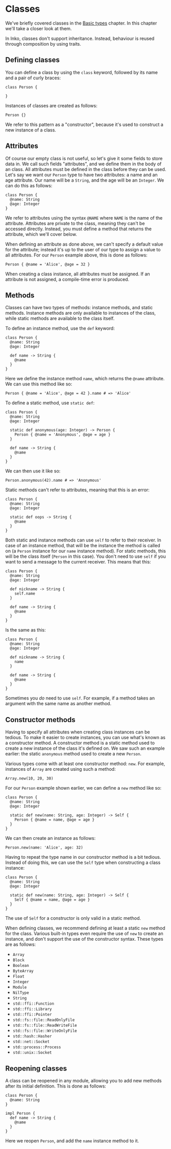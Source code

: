 # Classes

We've briefly covered classes in the [Basic types](basic-types.md) chapter. In
this chapter we'll take a closer look at them.

In Inko, classes don't support inheritance. Instead, behaviour is reused through
composition by using traits.

## Defining classes

You can define a class by using the `class` keyword, followed by its name and a
pair of curly braces:

```inko
class Person {

}
```

Instances of classes are created as follows:

```inko
Person {}
```

We refer to this pattern as a "constructor", because it's used to construct a
new instance of a class.

## Attributes

Of course our empty class is not useful, so let's give it some fields to store
data in. We call such fields "attributes", and we define them in the body of an
class. All attributes must be defined in the class before they can be used.
Let's say we want our `Person` type to have two attributes: a name and an age
attribute. Our name will be a `String`, and the age will be an `Integer`. We can
do this as follows:

```inko
class Person {
  @name: String
  @age: Integer
}
```

We refer to attributes using the syntax `@NAME` where `NAME` is the name of the
attribute. Attributes are private to the class, meaning they can't be accessed
directly. Instead, you must define a method that returns the attribute, which
we'll cover below.

When defining an attribute as done above, we can't specify a default value for
the attribute; instead it's up to the user of our type to assign a value to all
attributes. For our `Person` example above, this is done as follows:

```inko
Person { @name = 'Alice', @age = 32 }
```

When creating a class instance, all attributes must be assigned. If an attribute
is not assigned, a compile-time error is produced.

## Methods

Classes can have two types of methods: instance methods, and static methods.
Instance methods are only available to instances of the class, while static
methods are available to the class itself.

To define an instance method, use the `def` keyword:

```inko
class Person {
  @name: String
  @age: Integer

  def name -> String {
    @name
  }
}
```

Here we define the instance method `name`, which returns the `@name` attribute.
We can use this method like so:

```inko
Person { @name = 'Alice', @age = 42 }.name # => 'Alice'
```

To define a static method, use `static def`:

```inko
class Person {
  @name: String
  @age: Integer

  static def anonymous(age: Integer) -> Person {
    Person { @name = 'Anonymous', @age = age }
  }

  def name -> String {
    @name
  }
}
```

We can then use it like so:

```inko
Person.anonymous(42).name # => 'Anonymous'
```

Static methods can't refer to attributes, meaning that this is an error:

```inko
class Person {
  @name: String
  @age: Integer

  static def oops -> String {
    @name
  }
}
```

Both static and instance methods can use `self` to refer to their receiver. In
case of an instance method, that will be the instance the method is called on (a
`Person` instance for our `name` instance method). For static methods, this will
be the class itself (`Person` in this case). You don't need to use `self` if
you want to send a message to the current receiver. This means that this:

```inko
class Person {
  @name: String
  @age: Integer

  def nickname -> String {
    self.name
  }

  def name -> String {
    @name
  }
}
```

Is the same as this:

```inko
class Person {
  @name: String
  @age: Integer

  def nickname -> String {
    name
  }

  def name -> String {
    @name
  }
}
```

Sometimes you _do_ need to use `self`. For example, if a method takes an
argument with the same name as another method.

## Constructor methods

Having to specify all attributes when creating class instances can be tedious.
To make it easier to create instances, you can use what's known as a constructor
method. A constructor method is a static method used to create a new instance of
the class it's defined on. We saw such an example earlier: the static
`anonymous` method used to create a new `Person`.

Various types come with at least one constructor method: `new`. For example,
instances of `Array` are created using such a method:

```inko
Array.new(10, 20, 30)
```

For our `Person` example shown earlier, we can define a `new` method like so:

```inko
class Person {
  @name: String
  @age: Integer

  static def new(name: String, age: Integer) -> Self {
    Person { @name = name, @age = age }
  }
}
```

We can then create an instance as follows:

```inko
Person.new(name: 'Alice', age: 32)
```

Having to repeat the type name in our constructor method is a bit tedious.
Instead of doing this, we can use the `Self` type when constructing a class
instance:

```inko
class Person {
  @name: String
  @age: Integer

  static def new(name: String, age: Integer) -> Self {
    Self { @name = name, @age = age }
  }
}
```

The use of `Self` for a constructor is only valid in a static method.

When defining classes, we recommend defining at least a static `new` method for
the class. Various built-in types even require the use of `new` to create an
instance, and don't support the use of the constructor syntax. These types are
as follows:

* `Array`
* `Block`
* `Boolean`
* `ByteArray`
* `Float`
* `Integer`
* `Module`
* `NilType`
* `String`
* `std::ffi::Function`
* `std::ffi::Library`
* `std::ffi::Pointer`
* `std::fs::file::ReadOnlyFile`
* `std::fs::file::ReadWriteFile`
* `std::fs::file::WriteOnlyFile`
* `std::hash::Hasher`
* `std::net::Socket`
* `std::process::Process`
* `std::unix::Socket`

## Reopening classes

A class can be reopened in any module, allowing you to add new methods after
its initial definition. This is done as follows:

```inko
class Person {
  @name: String
}

impl Person {
  def name -> String {
    @name
  }
}
```

Here we reopen `Person`, and add the `name` instance method to it.
